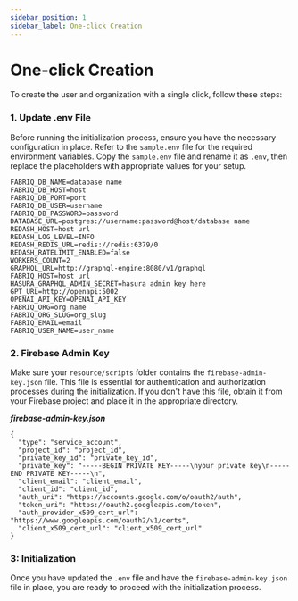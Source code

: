 ```yaml
---
sidebar_position: 1
sidebar_label: One-click Creation
---
```


# One-click Creation

To create the user and organization with a single click, follow these steps:

### 1. Update .env File

Before running the initialization process, ensure you have the necessary configuration in place. Refer to the `sample.env` file for the required environment variables. Copy the `sample.env` file and rename it as `.env`, then replace the placeholders with appropriate values for your setup.

```
FABRIQ_DB_NAME=database name
FABRIQ_DB_HOST=host
FABRIQ_DB_PORT=port
FABRIQ_DB_USER=username
FABRIQ_DB_PASSWORD=password
DATABASE_URL=postgres://username:password@host/database name
REDASH_HOST=host url
REDASH_LOG_LEVEL=INFO
REDASH_REDIS_URL=redis://redis:6379/0
REDASH_RATELIMIT_ENABLED=false
WORKERS_COUNT=2
GRAPHQL_URL=http://graphql-engine:8080/v1/graphql
FABRIQ_HOST=host url
HASURA_GRAPHQL_ADMIN_SECRET=hasura admin key here
GPT_URL=http://openapi:5002
OPENAI_API_KEY=OPENAI_API_KEY 
FABRIQ_ORG=org name
FABRIQ_ORG_SLUG=org_slug
FABRIQ_EMAIL=email
FABRIQ_USER_NAME=user_name
```

### 2. Firebase Admin Key

Make sure your `resource/scripts` folder contains the `firebase-admin-key.json` file. This file is essential for authentication and authorization processes during the initialization. If you don't have this file, obtain it from your Firebase project and place it in the appropriate directory.

**_firebase-admin-key.json_**

```
{
  "type": "service_account",
  "project_id": "project_id",
  "private_key_id": "private_key_id",
  "private_key": "-----BEGIN PRIVATE KEY-----\nyour private key\n-----END PRIVATE KEY-----\n",
  "client_email": "client_email",
  "client_id": "client_id",
  "auth_uri": "https://accounts.google.com/o/oauth2/auth",
  "token_uri": "https://oauth2.googleapis.com/token",
  "auth_provider_x509_cert_url": "https://www.googleapis.com/oauth2/v1/certs",
  "client_x509_cert_url": "client_x509_cert_url"
}

```

### 3: Initialization

Once you have updated the `.env` file and have the `firebase-admin-key.json` file in place, you are ready to proceed with the initialization process.
